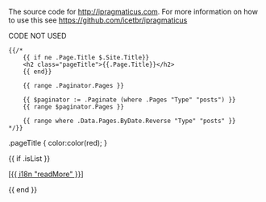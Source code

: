 The source code for http://ipragmaticus.com. For more information on how to use this see https://github.com/icetbr/ipragmaticus


CODE NOT USED

    {{/*
        {{ if ne .Page.Title $.Site.Title}}
        <h2 class="pageTitle">{{.Page.Title}}</h2>
        {{ end}}

        {{ range .Paginator.Pages }}

        {{ $paginator := .Paginate (where .Pages "Type" "posts") }}
        {{ range $paginator.Pages }}

        {{ range where .Data.Pages.ByDate.Reverse "Type" "posts" }}
    */}}
.pageTitle {
  color:color(red);
}


{{ if .isList }}
    <p><a href="{{ .c.Permalink }}" class="post-read-more">[{{ i18n "readMore" }}]</a></p>
{{ end }}